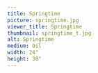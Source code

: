```yaml
---
title: Springtime
picture: springtime.jpg
viewer_title: Springtime
thumbnail: springtime_t.jpg
alt: Springtime
medium: Oil
width: 24"
height: 30"
---
```

